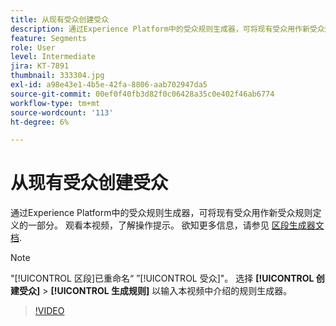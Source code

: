 ```yaml
---
title: 从现有受众创建受众
description: 通过Experience Platform中的受众规则生成器，可将现有受众用作新受众规则定义的一部分。 观看本视频，了解操作提示。
feature: Segments
role: User
level: Intermediate
jira: KT-7891
thumbnail: 333304.jpg
exl-id: a98e43e1-4b5e-42fa-8806-aab702947da5
source-git-commit: 00ef0f40fb3d82f0c06428a35c0e402f46ab6774
workflow-type: tm+mt
source-wordcount: '113'
ht-degree: 6%

---
```


# 从现有受众创建受众

通过Experience Platform中的受众规则生成器，可将现有受众用作新受众规则定义的一部分。 观看本视频，了解操作提示。 欲知更多信息，请参见 [区段生成器文档](https://experienceleague.adobe.com/docs/experience-platform/segmentation/ui/segment-builder.html).

>[!NOTE]
>
> &quot;[!UICONTROL 区段]已重命名“ ”[!UICONTROL 受众]&quot;。 选择 **[!UICONTROL 创建受众]** > **[!UICONTROL 生成规则]** 以输入本视频中介绍的规则生成器。

>[!VIDEO](https://video.tv.adobe.com/v/333304/?learn=on)


